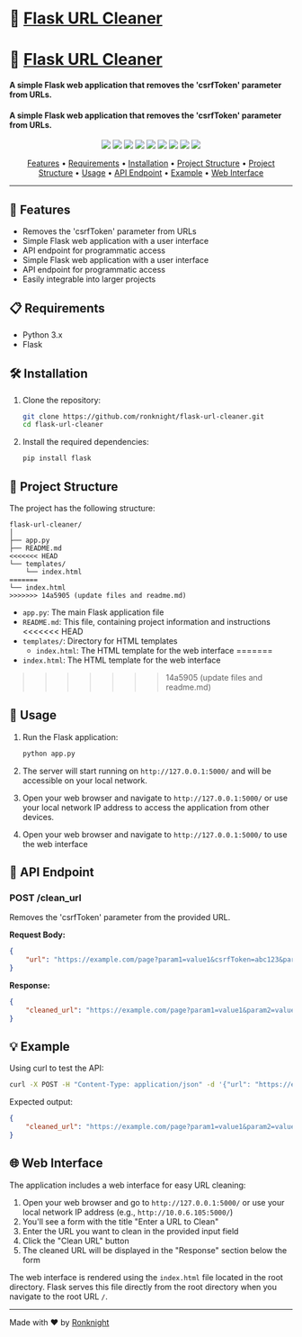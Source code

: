 # 🧹 [Flask URL Cleaner](https://github.com/ronknight/flask-url-cleaner)
# 🧹 [Flask URL Cleaner](https://github.com/ronknight/flask-url-cleaner)

#### A simple Flask web application that removes the 'csrfToken' parameter from URLs.
#### A simple Flask web application that removes the 'csrfToken' parameter from URLs.

<p align="center">
<a href="https://twitter.com/PinoyITSolution"><img src="https://img.shields.io/twitter/follow/PinoyITSolution?style=social"></a>
<a href="https://github.com/ronknight?tab=followers"><img src="https://img.shields.io/github/followers/ronknight?style=social"></a>
<a href="https://github.com/ronknight/ronknight/stargazers"><img src="https://img.shields.io/github/stars/BEPb/BEPb.svg?logo=github"></a>
<a href="https://github.com/ronknight/ronknight/network/members"><img src="https://img.shields.io/github/forks/BEPb/BEPb.svg?color=blue&logo=github"></a>
<a href="https://youtube.com/@PinoyITSolution"><img src="https://img.shields.io/youtube/channel/subscribers/UCeoETAlg3skyMcQPqr97omg"></a>
<a href="https://github.com/ronknight/flask-url-cleaner/issues"><img src="https://img.shields.io/badge/contributions-welcome-brightgreen.svg?style=flat"></a>
<a href="https://github.com/ronknight/flask-url-cleaner/blob/master/LICENSE"><img src="https://img.shields.io/badge/License-MIT-yellow.svg"></a>
<a href="#"><img src="https://img.shields.io/badge/Made%20with-Python-1f425f.svg"></a>
<a href="https://github.com/ronknight"><img src="https://img.shields.io/badge/Made%20with%20%F0%9F%A4%8D%20by%20-%20Ronknight%20-%20red"></a>
</p>

<p align="center">
  <a href="#features">Features</a> •
  <a href="#requirements">Requirements</a> •
  <a href="#installation">Installation</a> •
  <a href="#project-structure">Project Structure</a> •
  <a href="#project-structure">Project Structure</a> •
  <a href="#usage">Usage</a> •
  <a href="#api-endpoint">API Endpoint</a> •
  <a href="#example">Example</a> •
  <a href="#web-interface">Web Interface</a>
</p>

---

## 🌟 Features

- Removes the 'csrfToken' parameter from URLs
- Simple Flask web application with a user interface
- API endpoint for programmatic access
- Simple Flask web application with a user interface
- API endpoint for programmatic access
- Easily integrable into larger projects

## 📋 Requirements

- Python 3.x
- Flask

## 🛠️ Installation

1. Clone the repository:
   ```bash
   git clone https://github.com/ronknight/flask-url-cleaner.git
   cd flask-url-cleaner
   ```

2. Install the required dependencies:
   ```bash
   pip install flask
   ```

## 📁 Project Structure

The project has the following structure:

```
flask-url-cleaner/
│
├── app.py
├── README.md
<<<<<<< HEAD
└── templates/
    └── index.html
=======
└── index.html
>>>>>>> 14a5905 (update files and readme.md)
```

- `app.py`: The main Flask application file
- `README.md`: This file, containing project information and instructions
<<<<<<< HEAD
- `templates/`: Directory for HTML templates
  - `index.html`: The HTML template for the web interface
=======
- `index.html`: The HTML template for the web interface
>>>>>>> 14a5905 (update files and readme.md)

## 🚀 Usage

1. Run the Flask application:
   ```bash
   python app.py
   ```

2. The server will start running on `http://127.0.0.1:5000/` and will be accessible on your local network.

3. Open your web browser and navigate to `http://127.0.0.1:5000/` or use your local network IP address to access the application from other devices.

3. Open your web browser and navigate to `http://127.0.0.1:5000/` to use the web interface

## 📡 API Endpoint

### POST /clean_url

Removes the 'csrfToken' parameter from the provided URL.

**Request Body:**
```json
{
    "url": "https://example.com/page?param1=value1&csrfToken=abc123&param2=value2"
}
```

**Response:**
```json
{
    "cleaned_url": "https://example.com/page?param1=value1&param2=value2"
}
```

## 💡 Example

Using curl to test the API:

```bash
curl -X POST -H "Content-Type: application/json" -d '{"url": "https://example.com/page?param1=value1&csrfToken=abc123&param2=value2"}' http://127.0.0.1:5000/clean_url
```

Expected output:
```json
{
    "cleaned_url": "https://example.com/page?param1=value1&param2=value2"
}
```

## 🌐 Web Interface

The application includes a web interface for easy URL cleaning:

1. Open your web browser and go to `http://127.0.0.1:5000/` or use your local network IP address (e.g., `http://10.0.6.105:5000/`)
2. You'll see a form with the title "Enter a URL to Clean"
3. Enter the URL you want to clean in the provided input field
4. Click the "Clean URL" button
5. The cleaned URL will be displayed in the "Response" section below the form

The web interface is rendered using the `index.html` file located in the root directory. Flask serves this file directly from the root directory when you navigate to the root URL `/`.

---

Made with ❤️ by [Ronknight](https://github.com/ronknight)
